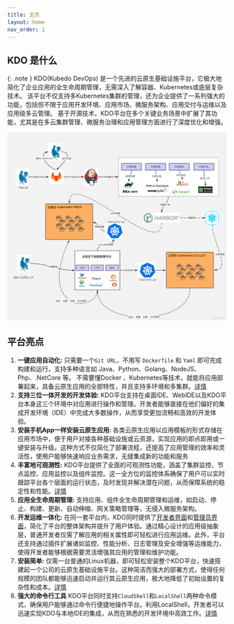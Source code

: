 ```yaml
---
title: 主页
layout: home
nav_order: 1
---
```


## KDO 是什么

{: .note }
KDO(Kubedo DevOps) 是一个先进的云原生基础设施平台，它极大地简化了企业应用的全生命周期管理，无需深入了解容器、Kubernetes或底层复杂技术。
该平台不仅支持多Kubernetes集群的管理，还为企业提供了一系列强大的功能，包括但不限于应用开发环境、应用市场、微服务架构、应用交付与运维以及应用级多云管理。
基于开源技术，KDO平台在多个关键业务场景中扩展了其功能，尤其是在多云集群管理、微服务治理和应用管理方面进行了深度优化和增强。


![kdo.png](imgs/kdo.png)

## 平台亮点

1. **一键应用自动化:**  只需要一个`Git URL`，不用写 `Dockerfile` 和 `Yaml` 即可完成构建和运行，支持多种语言如 Java、Python、Golang、NodeJS、Php、.NetCore 等。
不需要懂Docker 、Kubernetes等技术，就能将应用部署起来，具备云原生应用的全部特性，并且支持多环境和多集群。[详情](docs/dev/applications/repository#创建应用)
2. **支持三位一体开发的开发体验:** KDO平台支持在桌面IDE、WebIDE以及KDO平台本身这三个环境中对应用进行操作和管理。开发者能够直接在他们偏好的集成开发环境（IDE）中完成大多数操作，从而享受更加流畅和高效的开发体验。
3. **安装手机App一样安装云原生应用:** 各类云原生应用以应用模板的形式存储在应用市场中，便于用户对接各种基础设施或云资源，实现应用的即点即用或一键安装与升级。这种方式不仅简化了部署流程，还提高了应用管理的效率和灵活性，使用户能够快速响应业务需求，无缝集成新的功能和服务
4. **丰富地可观测性:** KDO平台提供了全面的可观测性功能，涵盖了集群监控、节点监控、应用监控以及组件监控。这一全方位的监控体系确保了用户可以实时跟踪平台各个层面的运行状态，及时发现并解决潜在问题，从而保障系统的稳定性和性能。[详情](docs/observability)
5. **应用全生命周期管理:** 支持应用、组件全生命周期管理和运维，如启动、停止、构建、更新、自动伸缩、网关策略管理等，无侵入微服务架构。
6. **开发运维一体化:**  在同一套平台内，KDO同时提供了[开发者界面](./docs/dev)和[管理员界面](./docs/admin)，简化了平台的整体架构并提升了用户体验。通过精心设计的应用级抽象层，普通开发者仅需了解应用的相关属性即可轻松进行应用运维。此外，平台还支持通过插件扩展诸如监控、性能分析、日志管理及安全增强等运维能力，使得开发者能够根据需要灵活增强其应用的管理和维护功能。
7. **安装简单:** 仅需一台普通的Linux机器，即可轻松安装整个KDO平台，快速搭建起一个公司的云原生基础设施平台。这种简洁而强大的部署方式，使得任何规模的团队都能够迅速启动并运行其云原生应用，极大地降低了初始设置的复杂性和成本。[详情](docs/install)
8. **强大的命令行工具** KDO平台同时支持`CloudShell`和`LocalShell`两种命令模式，确保用户能够通过命令行便捷地操作平台。利用LocalShell，开发者可以迅速实现KDO与本地IDE的集成，从而在熟悉的开发环境中高效工作。[详情](docs/terminal)




